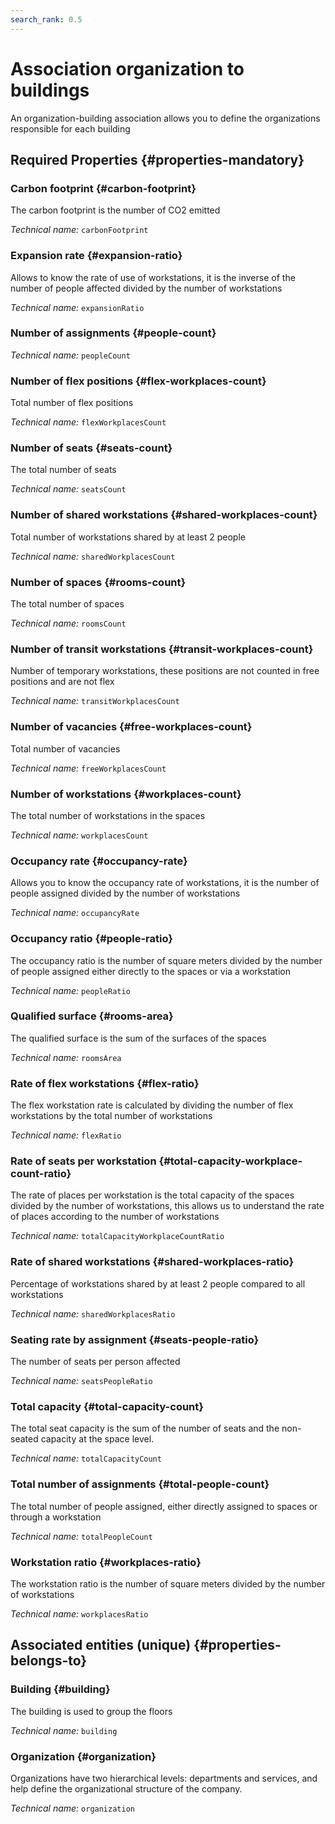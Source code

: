 ```yaml
---
search_rank: 0.5
---    
```

# Association organization to buildings
<!--- THIS FILE IS GENERATED PLEASE DO NOT EDIT IT DIRECTLY --->

An organization-building association allows you to define the organizations responsible for each building

<OH code="organizationBuilding"/>




## Required Properties {#properties-mandatory}
    
### Carbon footprint {#carbon-footprint}

The carbon footprint is the number of CO2 emitted

*Technical name:* ```carbonFootprint```
<PH code="organizationBuilding:carbonFootprint"/>

### Expansion rate {#expansion-ratio}

Allows to know the rate of use of workstations, it is the inverse of the number of people affected divided by the number of workstations

*Technical name:* ```expansionRatio```
<PH code="organizationBuilding:expansionRatio"/>

### Number of assignments {#people-count}



*Technical name:* ```peopleCount```
<PH code="organizationBuilding:peopleCount"/>

### Number of flex positions {#flex-workplaces-count}

Total number of flex positions

*Technical name:* ```flexWorkplacesCount```
<PH code="organizationBuilding:flexWorkplacesCount"/>

### Number of seats {#seats-count}

The total number of seats

*Technical name:* ```seatsCount```
<PH code="organizationBuilding:seatsCount"/>

### Number of shared workstations {#shared-workplaces-count}

Total number of workstations shared by at least 2 people

*Technical name:* ```sharedWorkplacesCount```
<PH code="organizationBuilding:sharedWorkplacesCount"/>

### Number of spaces {#rooms-count}

The total number of spaces

*Technical name:* ```roomsCount```
<PH code="organizationBuilding:roomsCount"/>

### Number of transit workstations {#transit-workplaces-count}

Number of temporary workstations, these positions are not counted in free positions and are not flex

*Technical name:* ```transitWorkplacesCount```
<PH code="organizationBuilding:transitWorkplacesCount"/>

### Number of vacancies {#free-workplaces-count}

Total number of vacancies

*Technical name:* ```freeWorkplacesCount```
<PH code="organizationBuilding:freeWorkplacesCount"/>

### Number of workstations {#workplaces-count}

The total number of workstations in the spaces

*Technical name:* ```workplacesCount```
<PH code="organizationBuilding:workplacesCount"/>

### Occupancy rate {#occupancy-rate}

Allows you to know the occupancy rate of workstations, it is the number of people assigned divided by the number of workstations

*Technical name:* ```occupancyRate```
<PH code="organizationBuilding:occupancyRate"/>

### Occupancy ratio {#people-ratio}

The occupancy ratio is the number of square meters divided by the number of people assigned either directly to the spaces or via a workstation

*Technical name:* ```peopleRatio```
<PH code="organizationBuilding:peopleRatio"/>

### Qualified surface {#rooms-area}

The qualified surface is the sum of the surfaces of the spaces

*Technical name:* ```roomsArea```
<PH code="organizationBuilding:roomsArea"/>

### Rate of flex workstations {#flex-ratio}

The flex workstation rate is calculated by dividing the number of flex workstations by the total number of workstations

*Technical name:* ```flexRatio```
<PH code="organizationBuilding:flexRatio"/>

### Rate of seats per workstation {#total-capacity-workplace-count-ratio}

The rate of places per workstation is the total capacity of the spaces divided by the number of workstations, this allows us to understand the rate of places according to the number of workstations

*Technical name:* ```totalCapacityWorkplaceCountRatio```
<PH code="organizationBuilding:totalCapacityWorkplaceCountRatio"/>

### Rate of shared workstations {#shared-workplaces-ratio}

Percentage of workstations shared by at least 2 people compared to all workstations

*Technical name:* ```sharedWorkplacesRatio```
<PH code="organizationBuilding:sharedWorkplacesRatio"/>

### Seating rate by assignment {#seats-people-ratio}

The number of seats per person affected

*Technical name:* ```seatsPeopleRatio```
<PH code="organizationBuilding:seatsPeopleRatio"/>

### Total capacity {#total-capacity-count}

The total seat capacity is the sum of the number of seats and the non-seated capacity at the space level.

*Technical name:* ```totalCapacityCount```
<PH code="organizationBuilding:totalCapacityCount"/>

### Total number of assignments {#total-people-count}

The total number of people assigned, either directly assigned to spaces or through a workstation

*Technical name:* ```totalPeopleCount```
<PH code="organizationBuilding:totalPeopleCount"/>

### Workstation ratio {#workplaces-ratio}

The workstation ratio is the number of square meters divided by the number of workstations

*Technical name:* ```workplacesRatio```
<PH code="organizationBuilding:workplacesRatio"/>

    



## Associated entities (unique) {#properties-belongs-to}

### Building {#building}

The building is used to group the floors

*Technical name:* ```building```
<PH code="organizationBuilding:building"/>

### Organization {#organization}

Organizations have two hierarchical levels: departments and services, and help define the organizational structure of the company.

*Technical name:* ```organization```
<PH code="organizationBuilding:organization"/>





